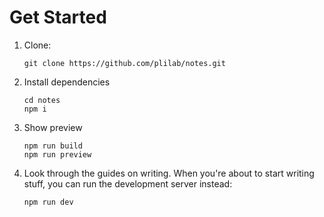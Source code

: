# Get Started
1. Clone:
   ```
   git clone https://github.com/plilab/notes.git
   ```
2. Install dependencies
   ```
   cd notes
   npm i
   ```
3. Show preview
   ```
   npm run build
   npm run preview
   ```
4. Look through the guides on writing. When you're about to start writing stuff, you can run the development server instead:
   ```
   npm run dev
   ```
